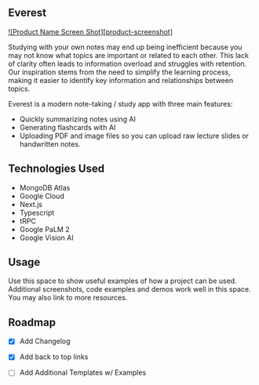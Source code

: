 <!-- Improved compatibility of back to top link: See: https://github.com/othneildrew/Best-README-Template/pull/73 -->
<a name="readme-top"></a>
<!--
*** Thanks for checking out the Best-README-Template. If you have a suggestion
*** that would make this better, please fork the repo and create a pull request
*** or simply open an issue with the tag "enhancement".
*** Don't forget to give the project a star!
*** Thanks again! Now go create something AMAZING! :D
-->



<!-- PROJECT SHIELDS -->
<!--
*** I'm using markdown "reference style" links for readability.
*** Reference links are enclosed in brackets [ ] instead of parentheses ( ).
*** See the bottom of this document for the declaration of the reference variables
*** for contributors-url, forks-url, etc. This is an optional, concise syntax you may use.
*** https://www.markdownguide.org/basic-syntax/#reference-style-links
-->



<!-- ABOUT THE PROJECT -->
## Everest

[![Product Name Screen Shot][product-screenshot]](https://example.com)

Studying with your own notes may end up being inefficient because you may not know what topics are important or related to each other. This lack of clarity often leads to information overload and struggles with retention. Our inspiration stems from the need to simplify the learning process, making it easier to identify key information and relationships between topics.

Everest is a modern note-taking / study app with three main features:
- Quickly summarizing notes using AI
- Generating flashcards with AI
- Uploading PDF and image files so you can upload raw lecture slides or handwritten notes.

## Technologies Used
- MongoDB Atlas
- Google Cloud
- Next.js
- Typescript
- tRPC
- Google PaLM 2
- Google Vision AI

<!-- GETTING STARTED -->

## Usage

Use this space to show useful examples of how a project can be used. Additional screenshots, code examples and demos work well in this space. You may also link to more resources.


<!-- ROADMAP -->
## Roadmap

- [x] Add Changelog
- [x] Add back to top links
- [ ] Add Additional Templates w/ Examples


